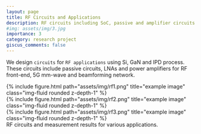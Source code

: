 ```yaml
---
layout: page
title: RF Circuits and Applications
description: RF circuits including SoC, passive and amplifier circuits
#img: assets/img/3.jpg
importance: 3
category: research project
giscus_comments: false
---
```


We design `circuits` for `RF applications` using Si, GaN and IPD process. These circuits include passive circuits, LNAs and power amplifiers for RF front-end, 5G mm-wave and beamforming network. 

<div class="row">
    <div class="col-sm mt-3 mt-md-0">
        {% include figure.html path="assets/img/rf1.png" title="example image" class="img-fluid rounded z-depth-1" %}
    </div>
    <div class="col-sm mt-3 mt-md-0">
        {% include figure.html path="assets/img/rf2.png" title="example image" class="img-fluid rounded z-depth-1" %}
    </div>
    <div class="col-sm mt-3 mt-md-0">
        {% include figure.html path="assets/img/rf3.png" title="example image" class="img-fluid rounded z-depth-1" %}
    </div>
</div>
<div class="caption">
    RF circuits and measurement results for various applications.  
</div>
